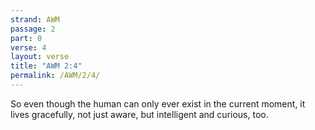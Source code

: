 ```yaml
---
strand: AWM
passage: 2
part: 0
verse: 4
layout: verse
title: "AWM 2:4"
permalink: /AWM/2/4/
---
```

So even though the human can only ever exist in the current moment, it lives gracefully, not just aware, but intelligent and curious, too.
